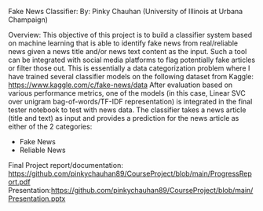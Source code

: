 
Fake News Classifier:
By: Pinky Chauhan (University of Illinois at Urbana Champaign)

Overview:
This objective of this project is to build a classifier system based on machine learning that is able to identify fake news from real/reliable news given a news title and/or news text content as the input. Such a tool can be integrated with social media platforms to flag potentially fake articles or filter those out.
This is essentially a data categorization problem where I have trained several classifier models on the following dataset from Kaggle:
https://www.kaggle.com/c/fake-news/data
After evaluation based on various performance metrics, one of the models (in this case, Linear SVC over unigram bag-of-words/TF-IDF representation) is integrated in the final tester notebook to test with news data.
The classifier takes a news article (title and text) as input and provides a prediction for the news article as either of the 2 categories:
-	Fake News
-	Reliable News

Final Project report/documentation: https://github.com/pinkychauhan89/CourseProject/blob/main/ProgressReport.pdf
Presentation:https://github.com/pinkychauhan89/CourseProject/blob/main/Presentation.pptx
